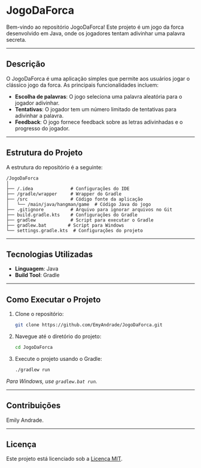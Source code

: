 # JogoDaForca

Bem-vindo ao repositório JogoDaForca! Este projeto é um jogo da forca desenvolvido em Java, onde os jogadores tentam adivinhar uma palavra secreta.

---

## Descrição

O JogoDaForca é uma aplicação simples que permite aos usuários jogar o clássico jogo da forca. As principais funcionalidades incluem:

- **Escolha de palavras**: O jogo seleciona uma palavra aleatória para o jogador adivinhar.
- **Tentativas**: O jogador tem um número limitado de tentativas para adivinhar a palavra.
- **Feedback**: O jogo fornece feedback sobre as letras adivinhadas e o progresso do jogador.

---

## Estrutura do Projeto

A estrutura do repositório é a seguinte:

```
/JogoDaForca
│
├── /.idea              # Configurações do IDE
├── /gradle/wrapper     # Wrapper do Gradle
├── /src                # Código fonte da aplicação
│   └── /main/java/hangman/game  # Código Java do jogo
├── .gitignore          # Arquivo para ignorar arquivos no Git
├── build.gradle.kts    # Configurações do Gradle
├── gradlew             # Script para executar o Gradle
├── gradlew.bat        # Script para Windows
└── settings.gradle.kts  # Configurações do projeto
```

---

## Tecnologias Utilizadas

- **Linguagem**: Java
- **Build Tool**: Gradle

---

## Como Executar o Projeto

1. Clone o repositório:
   ```bash
   git clone https://github.com/EmyAndrade/JogoDaForca.git
   ```

2. Navegue até o diretório do projeto:
   ```bash
   cd JogoDaForca
   ```

3. Execute o projeto usando o Gradle:
   ```bash
   ./gradlew run
   ```

*Para Windows, use `gradlew.bat run`.*

---

## Contribuições

Emily Andrade.

---

## Licença

Este projeto está licenciado sob a [Licença MIT](LICENSE).
